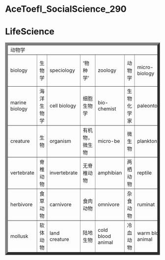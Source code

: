 # AceToefl_SocialScience_290
# LifeScience

<!--以下内容为模板，帮助快速编辑词汇>
<!-- <table border = "8">
    <tr >
        <td colspan = "8"> 动物学 </td>
    </tr>
    <tr>
        <td></td>
        <td></td>
        <td></td>
        <td></td>
        <td></td>
        <td></td>
        <td></td>
        <td></td>
    </tr>
<table> -->

<table border = "8">
    <tr >
        <td colspan = "8"> 动物学 </td>
    </tr>
    <tr>
        <td>biology</td>
        <td>生物学</td>
        <td>speciology</td>
        <td>'物种学'</td>
        <td>zoology</td>
        <td>动物学</td>
        <td>micro-biology</td>
        <td>微-生物学</td>
    </tr>
        <tr>
        <td>marine biology</td>
        <td>海洋生物学</td>
        <td>cell biology</td>
        <td>细胞生物学</td>
        <td>bio-chemist</td>
        <td>生物化学家</td>
        <td>paleontologist</td>
        <td>古生物学者</td>
    </tr>
        <tr>
        <td>creature</td>
        <td>生物</td>
        <td>organism</td>
        <td>有机物，微生物</td>
        <td>micro-be</td>
        <td>微生物</td>
        <td>plankton</td>
        <td>浮游生物</td>
    </tr>
        <tr>
        <td>vertebrate</td>
        <td>脊椎动物</td>
        <td>invertebrate</td>
        <td>无脊椎动物</td>
        <td>amphibian</td>
        <td>两栖动物</td>
        <td>reptile</td>
        <td>爬行动物</td>
    </tr>
        <tr>
        <td>herbivore</td>
        <td>食草动物</td>
        <td>carnivore</td>
        <td>食肉动物</td>
        <td>omnivore</td>
        <td>杂食动物</td>
        <td>ruminat</td>
        <td>反刍动物</td>
    </tr>
        <tr>
        <td>mollusk</td>
        <td>软体动物</td>
        <td>land creature</td>
        <td>陆地生物</td>
        <td>cold blood animal</td>
        <td>冷血动物</td>
        <td>warm blood animal</td>
        <td>热血动物</td>
    </tr>
<table>
